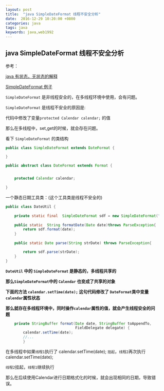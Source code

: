 ```yaml
---
layout: post
title:  "java SimpleDateFormat 线程不安全分析"
date:  2016-12-29 10:20:00 +0800
categories: java
tags: java
keywords: java,web1992
---
```



java SimpleDateFormat 线程不安全分析
---

<!--more-->


参考：

[java 有状态，无状态的解释](http://peterwei.iteye.com/blog/960532)

[SimpleDateFormat 例子](http://www.cnblogs.com/peida/archive/2013/05/31/3070790.html)


`SimpleDateFormat`  是非线程安全的，在多线程环境中使用，会有问题。

`SimpleDateFormat` 是线程不安全的原因是:

代码中修改了变量`protected Calendar calendar;` 的值

那么在多线程中，set,get的时候，就会存在问题。


看下 `SimpleDateFormat` 的类结构

```java
public class SimpleDateFormat extends DateFormat {

}
```

```java
public abstract class DateFormat extends Format {


    protected Calendar calendar;
    
}
```


一个静态日期工具类：(这个工具类是线程不安全的)

```java
public class DateUtil {
    
    private static final  SimpleDateFormat sdf = new SimpleDateFormat("yyyy-MM-dd HH:mm:ss");
    
    public static  String formatDate(Date date)throws ParseException{
        return sdf.format(date);
    }
    
    public static Date parse(String strDate) throws ParseException{

        return sdf.parse(strDate);
    }
}
```

**`DateUtil` 中的 `SimpleDateFormat` 是静态的，多线程共享的**

**那么`SimpleDateFormat`中的 `Calendar` 也变成了共享的对象**

**下面的方法 `calendar.setTime(date);` 这句代码修改了 `DateFormat`类中变量`calendar`属性状态**

**那么就存在多线程环境中，同时操作`calendar`属性的值，就会产生线程安全的问题**

```java
    private StringBuffer format(Date date, StringBuffer toAppendTo,
                                FieldDelegate delegate) {
        calendar.setTime(date);
        //...
        }
```

在多线程中如果`线程1`执行了  calendar.setTime(date); `挂起`，`线程2`再次执行  calendar.setTime(date);

`线程2`挂起，`线程1`继续执行

那么在后续使用Calendar进行日期格式化的时候，就会出现相同的日期，导致错误。









